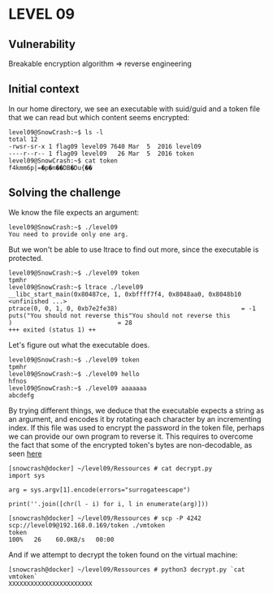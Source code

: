 # LEVEL 09

## Vulnerability

Breakable encryption algorithm => reverse engineering

## Initial context

In our home directory, we see an executable with suid/guid and a token file that we can read but which content seems encrypted:

```
level09@SnowCrash:~$ ls -l
total 12
-rwsr-sr-x 1 flag09 level09 7640 Mar  5  2016 level09
----r--r-- 1 flag09 level09   26 Mar  5  2016 token
level09@SnowCrash:~$ cat token
f4kmm6p|=�p�n��DB�Du{��
```

## Solving the challenge

We know the file expects an argument:

```
level09@SnowCrash:~$ ./level09
You need to provide only one arg.
```

But we won't be able to use ltrace to find out more, since the executable is protected.

```
level09@SnowCrash:~$ ./level09 token
tpmhr
level09@SnowCrash:~$ ltrace ./level09
__libc_start_main(0x80487ce, 1, 0xbffff7f4, 0x8048aa0, 0x8048b10 <unfinished ...>
ptrace(0, 0, 1, 0, 0xb7e2fe38)                                  = -1
puts("You should not reverse this"You should not reverse this
)                             = 28
+++ exited (status 1) ++
```

Let's figure out what the executable does.

```
level09@SnowCrash:~$ ./level09 token
tpmhr
level09@SnowCrash:~$ ./level09 hello
hfnos
level09@SnowCrash:~$ ./level09 aaaaaaa
abcdefg
```

By trying different things, we deduce that the executable expects a string as an argument, and encodes it by rotating each character by an incrementing index.
If this file was used to encrypt the password in the token file, perhaps we can provide our own program to reverse it.
This requires to overcome the fact that some of the encrypted token's bytes are non-decodable, as seen [here](https://vstinner.github.io/pep-383.html)

```
[snowcrash@docker] ~/level09/Ressources # cat decrypt.py
import sys

arg = sys.argv[1].encode(errors="surrogateescape")

print(''.join([chr(l - i) for i, l in enumerate(arg)]))

[snowcrash@docker] ~/level09/Ressources # scp -P 4242 scp://level09@192.168.0.169/token ./vmtoken
token                                                                                                                                                                           100%   26    60.0KB/s   00:00
```

And if we attempt to decrypt the token found on the virtual machine:

```
[snowcrash@docker] ~/level09/Ressources # python3 decrypt.py `cat vmtoken`
XXXXXXXXXXXXXXXXXXXXXXX
```
